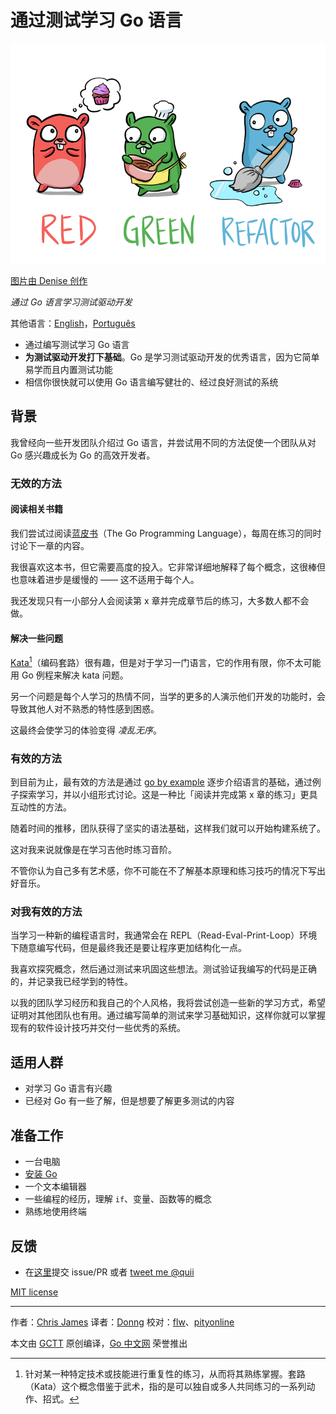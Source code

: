 # 通过测试学习 Go 语言

<p align="center">
  <img src="https://raw.githubusercontent.com/quii/learn-go-with-tests/master/red-green-blue-gophers-smaller.png" />
</p>

[图片由 Denise 创作](https://twitter.com/deniseyu21)

_通过 Go 语言学习测试驱动开发_

其他语言：[English](https://quii.gitbook.io/learn-go-with-tests)，[Português](https://larien.gitbook.io/aprenda-go-com-testes/)

* 通过编写测试学习 Go 语言
* **为测试驱动开发打下基础**。Go 是学习测试驱动开发的优秀语言，因为它简单易学而且内置测试功能
* 相信你很快就可以使用 Go 语言编写健壮的、经过良好测试的系统

## 背景

我曾经向一些开发团队介绍过 Go 语言，并尝试用不同的方法促使一个团队从对 Go 感兴趣成长为 Go 的高效开发者。

### 无效的方法

#### 阅读相关书籍

我们尝试过阅读[蓝皮书](https://www.amazon.co.uk/Programming-Language-Addison-Wesley-Professional-Computing/dp/0134190440)（The Go Programming Language），每周在练习的同时讨论下一章的内容。

我很喜欢这本书，但它需要高度的投入。它非常详细地解释了每个概念，这很棒但也意味着进步是缓慢的 —— 这不适用于每个人。

我还发现只有一小部分人会阅读第 x 章并完成章节后的练习，大多数人都不会做。

#### 解决一些问题

[Kata](https://en.wikipedia.org/wiki/Kata_%28programming%29)[^注1]（编码套路）很有趣，但是对于学习一门语言，它的作用有限，你不太可能用 Go 例程来解决 kata 问题。

另一个问题是每个人学习的热情不同，当学的更多的人演示他们开发的功能时，会导致其他人对不熟悉的特性感到困惑。

这最终会使学习的体验变得 _凌乱无序_。

### 有效的方法

到目前为止，最有效的方法是通过 [go by example](https://gobyexample.com/) 逐步介绍语言的基础，通过例子探索学习，并以小组形式讨论。这是一种比「阅读并完成第 x 章的练习」更具互动性的方法。

随着时间的推移，团队获得了坚实的语法基础，这样我们就可以开始构建系统了。

这对我来说就像是在学习吉他时练习音阶。

不管你认为自己多有艺术感，你不可能在不了解基本原理和练习技巧的情况下写出好音乐。

### 对我有效的方法

当学习一种新的编程语言时，我通常会在 REPL（Read-Eval-Print-Loop）环境下随意编写代码，但是最终我还是要让程序更加结构化一点。

我喜欢探究概念，然后通过测试来巩固这些想法。测试验证我编写的代码是正确的，并记录我已经学到的特性。

以我的团队学习经历和我自己的个人风格，我将尝试创造一些新的学习方式，希望证明对其他团队也有用。通过编写简单的测试来学习基础知识，这样你就可以掌握现有的软件设计技巧并交付一些优秀的系统。

## 适用人群

* 对学习 Go 语言有兴趣
* 已经对 Go 有一些了解，但是想要了解更多测试的内容

## 准备工作

* 一台电脑
* [安装 Go](https://golang.org/)
* 一个文本编辑器
* 一些编程的经历，理解 `if`、变量、函数等的概念
* 熟练地使用终端

## 反馈

* 在[这里](https://github.com/studygolang/learn-go-with-tests)提交 issue/PR 或者 [tweet me @quii](https://twitter.com/quii)

[MIT license](LICENSE.md)

---

作者：[Chris James](https://dev.to/quii)
译者：[Donng](https://github.com/Donng)
校对：[flw](https://github.com/flw-cn)、[pityonline](https://github.com/pityonline)

本文由 [GCTT](https://github.com/studygolang/GCTT) 原创编译，[Go 中文网](https://studygolang.com/) 荣誉推出

[^注1]: 针对某一种特定技术或技能进行重复性的练习，从而将其熟练掌握。套路（Kata）这个概念借鉴于武术，指的是可以独自或多人共同练习的一系列动作、招式。
